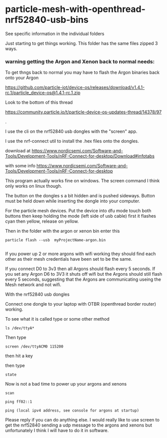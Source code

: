 # particle-mesh-with-openthread-nrf52840-usb-bins


See specific information in the individual folders

Just starting to get things working. This folder has the same files zipped 3 ways.



### warning getting the Argon and Xenon back to normal needs:

To get thngs back to normal you may have to flash the Argon binaries back onto your Argon

https://github.com/particle-iot/device-os/releases/download/v1.4.1-rc.1/particle_device-os@1.4.1-rc.1.zip

Look to the bottom of this thread 

https://community.particle.io/t/particle-device-os-updates-thread/14378/97



.



I use the cli on the nrf52840 usb dongles with the "screen" app.

I use the nrf-connect util to install the .hex files onto the dongles. 

download at https://www.nordicsemi.com/Software-and-Tools/Development-Tools/nRF-Connect-for-desktop/Download#infotabs

with some info https://www.nordicsemi.com/Software-and-Tools/Development-Tools/nRF-Connect-for-desktop

This program actually works fine on windows. The screen command I think only works on linux though.

The button on the dongles s a bit hidden and is pushed sideways. Button must be held down while inserting the dongle into your computer. 


For the particle mesh devices. Put the device into dfu mode touch both buttons then keep holding the mode (left side of usb cable) first it flashes cyan then yellow, release on yellow.

Then in the folder with the argon or xenon bin enter this

```
particle flash --usb  myProjectName-argon.bin


```

If you power up 2 or more argons with wifi working they should find each other as their mesh credentials have been set to be the same. 

If you connect D0 to 3v3 then all Argons should flash every 5 seconds. If you set any Argon D6 to 3V3 it shuts off wifi but the Argons should still flash every 5 seconds, suggesting that the Argons are communicating useing the Mesh network and not wifi.



With the nrf52840 usb dongles

Connect one dongle to your laptop with OTBR (openthread border router) working.

To see what it is called type or some other method

```ls /dev/ttyA*```

Then type 

```screen /dev/ttyACM0 115200```

then hit a key

then type

```state```


Now is not a bad time to power up your argons and xenons

```scan```

```ping ff02::1 ```


``` ping (local ipv4 address, see console for argons at startup) ```


Please reply if you can do anything else. I would really like to use screen to get the nrf52840 sending a udp message to the argons and xenons but unfortunately I think I will have to do it in software.


